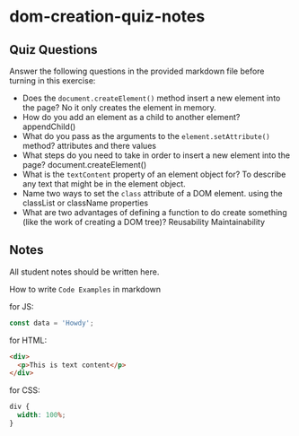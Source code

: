# dom-creation-quiz-notes

## Quiz Questions

Answer the following questions in the provided markdown file before turning in this exercise:

- Does the `document.createElement()` method insert a new element into the page?
  No it only creates the element in memory.
- How do you add an element as a child to another element?
  appendChild()
- What do you pass as the arguments to the `element.setAttribute()` method?
  attributes and there values
- What steps do you need to take in order to insert a new element into the page?
  document.createElement()
- What is the `textContent` property of an element object for?
  To describe any text that might be in the element object.
- Name two ways to set the `class` attribute of a DOM element.
  using the classList or className properties
- What are two advantages of defining a function to do create something (like the work of creating a DOM tree)?
  Reusability
  Maintainability

## Notes

All student notes should be written here.

How to write `Code Examples` in markdown

for JS:

```javascript
const data = 'Howdy';
```

for HTML:

```html
<div>
  <p>This is text content</p>
</div>
```

for CSS:

```css
div {
  width: 100%;
}
```
